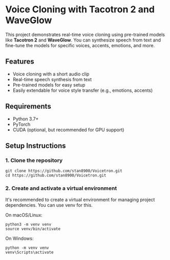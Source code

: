# Voice Cloning with Tacotron 2 and WaveGlow

This project demonstrates real-time voice cloning using pre-trained models like **Tacotron 2** and **WaveGlow**. You can synthesize speech from text and fine-tune the models for specific voices, accents, emotions, and more.

## Features
- Voice cloning with a short audio clip
- Real-time speech synthesis from text
- Pre-trained models for easy setup
- Easily extendable for voice style transfer (e.g., emotions, accents)

## Requirements
- Python 3.7+
- PyTorch
- CUDA (optional, but recommended for GPU support)

## Setup Instructions

### 1. Clone the repository
```
git clone https://github.com/stan8900/Voicetron.git
cd https://github.com/stan8900/Voicetron.git
```
### 2. Create and activate a virtual environment
It's recommended to create a virtual environment for managing project dependencies. You can use venv for this.


On macOS/Linux:

```
python3 -m venv venv
source venv/bin/activate
```

On Windows:

```
python -m venv venv
venv\Scripts\activate

```


